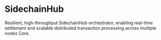 # SidechainHub
Resilient, high-throughput SidechainHub orchestrator, enabling real-time settlement and scalable distributed transaction processing across multiple nodes Core.
